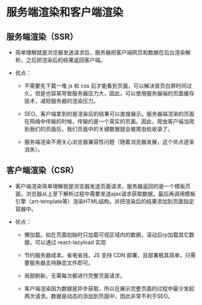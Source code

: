 # 服务端渲染和客户端渲染

## 服务端渲染（SSR）

- 简单理解就是浏览器发送请求后，服务器把客户端网页和数据在后台渲染解析，之后把渲染后的结果返回客户端。

- 优点：
  - 不需要先下载一堆 js 和 css 后才能看到页面，可以解决首页白屏时间过久，但是也容易导致服务器压力大，因此，可以使用服务器端的页面缓存技术，减轻服务器的渲染压力。

  - SEO。客户端拿到的是渲染后的结果可以直接展示。服务器端渲染的页面在网络中传输的时候，传输的是一个真实的页面。因此，爬虫客户端当爬到我们的页面后，我们页面中的关键数据就会被爬虫给收录了。

  - 服务端渲染不用关心浏览器兼容性问题（随着浏览器发展，这个优点逐渐消失）。

## 客户端渲染（CSR）

- 客户端渲染简单理解就是浏览器发送页面请求，服务器返回的是一个模板页面，浏览器从上至下解析过程中需要发送ajax请求获取数据，最后再调用模板引擎（art-template等）渲染HTML结构，并把渲染后的结果添加到页面指定容器中。

- 优点：
  - 懒加载。如在页面初始时只加载可视区域内的数据，滚动后rp加载其它数据，可以通过 react-lazyload 实现

  - 节约服务器成本。省电省钱，JS 支持 CDN 部署，且部署极其简单，只需要服务器支持静态文件即可。

  - 局部刷新。无需每次都进行完整页面请求。

  - 客户端渲染因为数据是异步获取，所以在展示完整页面的过程中最少发起两次请求。数据是动态的添加到页面中，因此非常不利于SEO。

